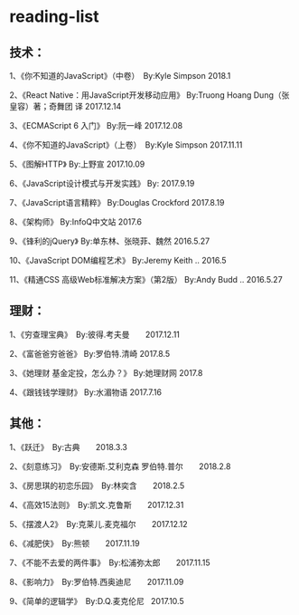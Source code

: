 # reading-list

## 技术：

1、《你不知道的JavaScript》（中卷）　By:Kyle Simpson  2018.1

2、《React Native：用JavaScript开发移动应用》 By:Truong Hoang Dung（张皇容）著；奇舞团 译  2017.12.14

3、《ECMAScript 6 入门》 By:阮一峰  2017.12.08

4、《你不知道的JavaScript》（上卷）　By:Kyle Simpson  2017.11.11

5、《图解HTTP》 By:上野宣  2017.10.09

6、《JavaScript设计模式与开发实践》 By:  2017.9.19

7、《JavaScript语言精粹》 By:Douglas Crockford  2017.8.19

8、《架构师》 By:InfoQ中文站  2017.6

9、《锋利的jQuery》 By:单东林、张晓菲、魏然   2016.5.27

10、《JavaScript DOM编程艺术》 By:Jeremy Keith ..   2016.5

11、《精通CSS 高级Web标准解决方案》（第2版） By:Andy Budd ..  2016.5.27


## 理财：

1、《穷查理宝典》　By:彼得.考夫曼　　2017.12.11

2、《富爸爸穷爸爸》 By:罗伯特.清崎   2017.8.5

3、《她理财 基金定投，怎么办？》 By:她理财网   2017.8

4、《跟钱钱学理财》 By:水湄物语   2017.7.16


## 其他：

1、《跃迁》　By:古典　　2018.3.3

2、《刻意练习》　By:安德斯.艾利克森 罗伯特.普尔　　2018.2.8

3、《房思琪的初恋乐园》　By:林奕含　　2018.2.5

4、《高效15法则》　By:凯文.克鲁斯　　2017.12.31

5、《摆渡人2》　By:克莱儿.麦克福尔　　2017.12.12

6、《减肥侠》　By:熊顿　　2017.11.19

7、《不能不去爱的两件事》　By:松浦弥太郎　　2017.11.15

8、《影响力》　By:罗伯特.西奥迪尼　　2017.11.09

9、《简单的逻辑学》　By:D.Q.麦克伦尼   2017.10.5



